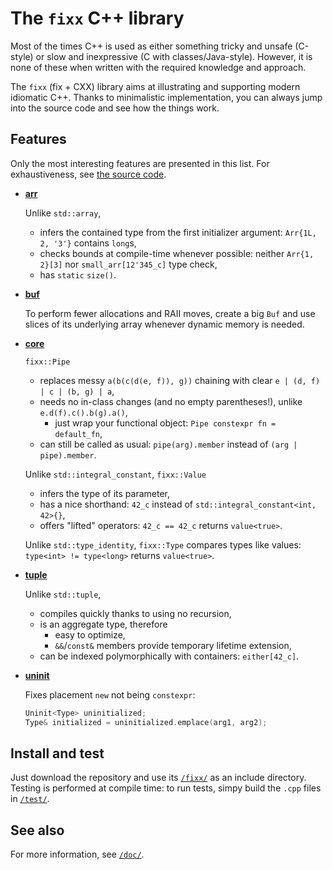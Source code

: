 # The `fixx` C++ library

Most of the times C++ is used as either something tricky and unsafe (C-style) or slow and inexpressive (C with classes/Java-style). However, it is none of these when written with the required knowledge and approach.

The `fixx` (fix + CXX) library aims at illustrating and supporting modern idiomatic C++. Thanks to minimalistic implementation, you can always jump into the source code and see how the things work.

## Features

Only the most interesting features are presented in this list. For exhaustiveness, see [the source code](./fixx/).

* [**arr**](./fixx/arr.hpp)

	Unlike `std::array`,
	* infers the contained type from the first initializer argument: `Arr{1L, 2, '3'}` contains `long`s,
	* checks bounds at compile-time whenever possible: neither `Arr{1, 2}[3]` nor `small_arr[12'345_c]` type check,
	* has `static` `size()`.

* [**buf**](./fixx/buf.hpp)

	To perform fewer allocations and RAII moves, create a big `Buf` and use slices of its underlying array whenever dynamic memory is needed.

* [**core**](./fixx/core.hpp)

	`fixx::Pipe`
	* replaces messy `a(b(c(d(e, f)), g))` chaining with clear `e | (d, f) | c | (b, g) | a`,
	* needs no in-class changes (and no empty parentheses!), unlike `e.d(f).c().b(g).a()`,
		* just wrap your functional object: `Pipe constexpr fn = default_fn`,
	* can still be called as usual: `pipe(arg).member` instead of `(arg | pipe).member`.

	Unlike `std::integral_constant`, `fixx::Value`
	* infers the type of its parameter,
	* has a nice shorthand: `42_c` instead of `std::integral_constant<int, 42>{}`,
	* offers "lifted" operators: `42_c == 42_c` returns `value<true>`.

	Unlike `std::type_identity`, `fixx::Type` compares types like values: `type<int> != type<long>` returns `value<true>`.

* [**tuple**](./fixx/tuple.hpp)

	Unlike `std::tuple`,
	* compiles quickly thanks to using no recursion,
	* is an aggregate type, therefore
		* easy to optimize,
		* `&&`/`const&` members provide temporary lifetime extension,
	* can be indexed polymorphically with containers: `either[42_c]`.

* [**uninit**](./fixx/uninit.hpp)

	Fixes placement `new` not being `constexpr`:
	```c++
	Uninit<Type> uninitialized;
	Type& initialized = uninitialized.emplace(arg1, arg2);
	```

## Install and test

Just download the repository and use its [`/fixx/`](./fixx/) as an include directory. Testing is performed at compile time: to run tests, simpy build the `.cpp` files in [`/test/`](./test/).

## See also

For more information, see [`/doc/`](./doc/).